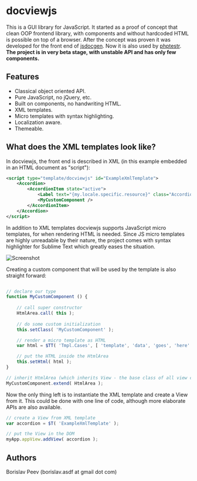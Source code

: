 docviewjs
=========
This is a GUI library for JavaScript. It started as a proof of concept that
clean OOP frontend library, with components and without hardcoded HTML is
possible on top of a browser. After the concept was proven it was 
developed for the front end of [jsdocgen](https://github.com/Perennials/jsdocgen).
Now it is also used by [phptestr](https://github.com/Perennials/phptestr).
**The project is in very beta stage, with unstable API and has only few components.**


Features
--------
- Classical object oriented API.
- Pure JavaScript, no jQuery, etc.
- Built on components, no handwriting HTML.
- XML templates.
- Micro templates with syntax highlighting.
- Localization aware.
- Themeable.


What does the XML templates look like?
--------------------------------------
In docviewjs, the front end is described in XML (in this example embedded in an HTML document as "script"):
```xml
<script type="template/docviewjs" id="ExampleXmlTemplate">
	<Accordion>
		<AccordionItem state="active">
			<Label text="{my.locale.specific.resource}" class="AccordionItemTitle" />
			<MyCustomComponent />
		</AccordionItem>
	</Accordion>
</script>
```

In addition to XML templates docviewjs supports JavaScript micro templates, for when
rendering HTML is needed. Since JS micro templates are highly unreadable by their nature,
the project comes with syntax highlighter for Sublime Text which greatly eases the situation.

![Screenshot](https://raw.github.com/Perennials/docviewjs/master/redist/misc/screenshot.png)

Creating a custom component that will be used by the template is also straight forward:
```javascript

// declare our type
function MyCustomComponent () {
	
	// call super constructor
	HtmlArea.call( this );
	
	// do some custom initialization
	this.setClass( 'MyCustomComponent' );

	// render a micro template as HTML
	var html = $TT( 'Tmpl.Cases', [ 'template', 'data', 'goes', 'here' ] );

	// put the HTML inside the HtmlArea
	this.setHtml( html );
}

// inherit HtmlArea (which inherits View - the base class of all view components)
MyCustomComponent.extend( HtmlArea );
```

Now the only thing left is to instantiate the XML template and create a View from it.
This could be done with one line of code, although more elaborate APIs are also available.
```javascript
// create a View from XML template
var accordion = $T( 'ExampleXmlTemplate' );

// put the View in the DOM
myApp.appView.addView( accordion );
```


Authors
-------
Borislav Peev (borislav.asdf at gmail dot com)

